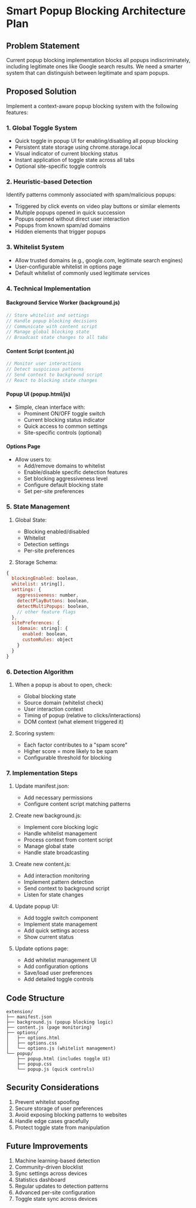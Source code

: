 # Smart Popup Blocking Architecture Plan

## Problem Statement
Current popup blocking implementation blocks all popups indiscriminately, including legitimate ones like Google search results. We need a smarter system that can distinguish between legitimate and spam popups.

## Proposed Solution
Implement a context-aware popup blocking system with the following features:

### 1. Global Toggle System
- Quick toggle in popup UI for enabling/disabling all popup blocking
- Persistent state storage using chrome.storage.local
- Visual indicator of current blocking status
- Instant application of toggle state across all tabs
- Optional site-specific toggle controls

### 2. Heuristic-based Detection
Identify patterns commonly associated with spam/malicious popups:
- Triggered by click events on video play buttons or similar elements
- Multiple popups opened in quick succession
- Popups opened without direct user interaction
- Popups from known spam/ad domains
- Hidden elements that trigger popups

### 3. Whitelist System
- Allow trusted domains (e.g., google.com, legitimate search engines)
- User-configurable whitelist in options page
- Default whitelist of commonly used legitimate services

### 4. Technical Implementation

#### Background Service Worker (background.js)
```javascript
// Store whitelist and settings
// Handle popup blocking decisions
// Communicate with content script
// Manage global blocking state
// Broadcast state changes to all tabs
```

#### Content Script (content.js)
```javascript
// Monitor user interactions
// Detect suspicious patterns
// Send context to background script
// React to blocking state changes
```

#### Popup UI (popup.html/js)
- Simple, clean interface with:
  - Prominent ON/OFF toggle switch
  - Current blocking status indicator
  - Quick access to common settings
  - Site-specific controls (optional)

#### Options Page
- Allow users to:
  - Add/remove domains to whitelist
  - Enable/disable specific detection features
  - Set blocking aggressiveness level
  - Configure default blocking state
  - Set per-site preferences

### 5. State Management
1. Global State:
   - Blocking enabled/disabled
   - Whitelist
   - Detection settings
   - Per-site preferences

2. Storage Schema:
```javascript
{
  blockingEnabled: boolean,
  whitelist: string[],
  settings: {
    aggressiveness: number,
    detectPlayButtons: boolean,
    detectMultiPopups: boolean,
    // other feature flags
  },
  sitePreferences: {
    [domain: string]: {
      enabled: boolean,
      customRules: object
    }
  }
}
```

### 6. Detection Algorithm

1. When a popup is about to open, check:
   - Global blocking state
   - Source domain (whitelist check)
   - User interaction context
   - Timing of popup (relative to clicks/interactions)
   - DOM context (what element triggered it)
   
2. Scoring system:
   - Each factor contributes to a "spam score"
   - Higher score = more likely to be spam
   - Configurable threshold for blocking

### 7. Implementation Steps

1. Update manifest.json:
   - Add necessary permissions
   - Configure content script matching patterns

2. Create new background.js:
   - Implement core blocking logic
   - Handle whitelist management
   - Process context from content script
   - Manage global state
   - Handle state broadcasting

3. Create new content.js:
   - Add interaction monitoring
   - Implement pattern detection
   - Send context to background script
   - Listen for state changes

4. Update popup UI:
   - Add toggle switch component
   - Implement state management
   - Add quick settings access
   - Show current status

5. Update options page:
   - Add whitelist management UI
   - Add configuration options
   - Save/load user preferences
   - Add detailed toggle controls

## Code Structure

```plaintext
extension/
├── manifest.json
├── background.js (popup blocking logic)
├── content.js (page monitoring)
├── options/
│   ├── options.html
│   ├── options.css
│   └── options.js (whitelist management)
└── popup/
    ├── popup.html (includes toggle UI)
    ├── popup.css
    └── popup.js (quick controls)
```

## Security Considerations

1. Prevent whitelist spoofing
2. Secure storage of user preferences
3. Avoid exposing blocking patterns to websites
4. Handle edge cases gracefully
5. Protect toggle state from manipulation

## Future Improvements

1. Machine learning-based detection
2. Community-driven blocklist
3. Sync settings across devices
4. Statistics dashboard
5. Regular updates to detection patterns
6. Advanced per-site configuration
7. Toggle state sync across devices